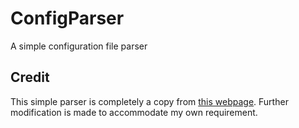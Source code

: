 # ConfigParser
A simple configuration file parser

## Credit

This simple parser is completely a copy from [this webpage](https://www.dreamincode.net/forums/topic/183191-create-a-simple-configuration-file-parser/). Further modification is made to accommodate my own requirement.
